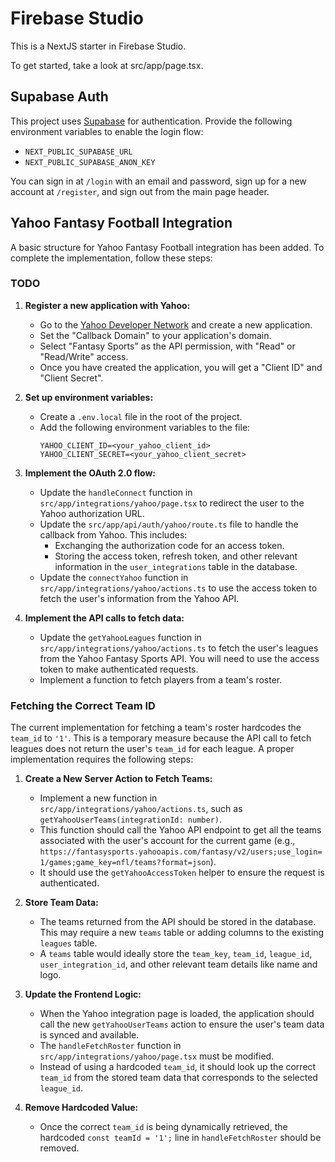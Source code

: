 # Firebase Studio

This is a NextJS starter in Firebase Studio.

To get started, take a look at src/app/page.tsx.

## Supabase Auth

This project uses [Supabase](https://supabase.com) for authentication. Provide the following environment variables to enable the login flow:

- `NEXT_PUBLIC_SUPABASE_URL`
- `NEXT_PUBLIC_SUPABASE_ANON_KEY`

You can sign in at `/login` with an email and password, sign up for a new account at `/register`, and sign out from the main page header.

## Yahoo Fantasy Football Integration

A basic structure for Yahoo Fantasy Football integration has been added. To complete the implementation, follow these steps:

### TODO

1.  **Register a new application with Yahoo:**
    *   Go to the [Yahoo Developer Network](https://developer.yahoo.com/apps/create/) and create a new application.
    *   Set the "Callback Domain" to your application's domain.
    *   Select "Fantasy Sports" as the API permission, with "Read" or "Read/Write" access.
    *   Once you have created the application, you will get a "Client ID" and "Client Secret".

2.  **Set up environment variables:**
    *   Create a `.env.local` file in the root of the project.
    *   Add the following environment variables to the file:
        ```
        YAHOO_CLIENT_ID=<your_yahoo_client_id>
        YAHOO_CLIENT_SECRET=<your_yahoo_client_secret>
        ```

3.  **Implement the OAuth 2.0 flow:**
    *   Update the `handleConnect` function in `src/app/integrations/yahoo/page.tsx` to redirect the user to the Yahoo authorization URL.
    *   Update the `src/app/api/auth/yahoo/route.ts` file to handle the callback from Yahoo. This includes:
        *   Exchanging the authorization code for an access token.
        *   Storing the access token, refresh token, and other relevant information in the `user_integrations` table in the database.
    *   Update the `connectYahoo` function in `src/app/integrations/yahoo/actions.ts` to use the access token to fetch the user's information from the Yahoo API.

4.  **Implement the API calls to fetch data:**
    *   Update the `getYahooLeagues` function in `src/app/integrations/yahoo/actions.ts` to fetch the user's leagues from the Yahoo Fantasy Sports API. You will need to use the access token to make authenticated requests.
    *   Implement a function to fetch players from a team's roster.

### Fetching the Correct Team ID

The current implementation for fetching a team's roster hardcodes the `team_id` to `'1'`. This is a temporary measure because the API call to fetch leagues does not return the user's `team_id` for each league. A proper implementation requires the following steps:

1.  **Create a New Server Action to Fetch Teams:**
    *   Implement a new function in `src/app/integrations/yahoo/actions.ts`, such as `getYahooUserTeams(integrationId: number)`.
    *   This function should call the Yahoo API endpoint to get all the teams associated with the user's account for the current game (e.g., `https://fantasysports.yahooapis.com/fantasy/v2/users;use_login=1/games;game_key=nfl/teams?format=json`).
    *   It should use the `getYahooAccessToken` helper to ensure the request is authenticated.

2.  **Store Team Data:**
    *   The teams returned from the API should be stored in the database. This may require a new `teams` table or adding columns to the existing `leagues` table.
    *   A `teams` table would ideally store the `team_key`, `team_id`, `league_id`, `user_integration_id`, and other relevant team details like name and logo.

3.  **Update the Frontend Logic:**
    *   When the Yahoo integration page is loaded, the application should call the new `getYahooUserTeams` action to ensure the user's team data is synced and available.
    *   The `handleFetchRoster` function in `src/app/integrations/yahoo/page.tsx` must be modified.
    *   Instead of using a hardcoded `team_id`, it should look up the correct `team_id` from the stored team data that corresponds to the selected `league_id`.

4.  **Remove Hardcoded Value:**
    *   Once the correct `team_id` is being dynamically retrieved, the hardcoded `const teamId = '1';` line in `handleFetchRoster` should be removed.
